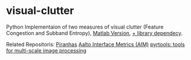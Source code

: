 # visual-clutter
Python Implementaion of two measures of visual clutter (Feature Congestion and Subband Entropy), [Matlab Version](https://dspace.mit.edu/handle/1721.1/37593), [+ library dependecy](https://nl.mathworks.com/matlabcentral/fileexchange/52571-matlabpyrtools).



Related Repositoris: 
[Piranhas](https://github.com/ArturoDeza/Piranhas)
[Aalto Interface Metrics (AIM)](https://github.com/aalto-ui/aim)
[pyrtools: tools for multi-scale image processing](https://github.com/LabForComputationalVision/pyrtools)

